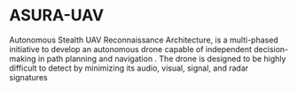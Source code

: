 # ASURA-UAV
Autonomous Stealth UAV Reconnaissance Architecture, is a multi-phased initiative to develop an autonomous drone capable of independent decision-making in path planning and navigation . The drone is designed to be highly difficult to detect by minimizing its audio, visual, signal, and radar signatures
